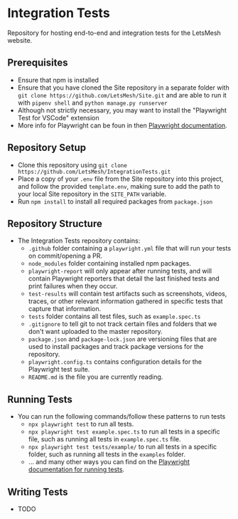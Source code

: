 # Integration Tests
Repository for hosting end-to-end and integration tests for the LetsMesh website. 

## Prerequisites
- Ensure that npm is installed
- Ensure that you have cloned the Site repository in a separate folder with `git clone https://github.com/LetsMesh/Site.git` and are able to run it with `pipenv shell` and `python manage.py runserver`
- Although not strictly necessary, you may want to install the "Playwright Test for VSCode" extension
- More info for Playwright can be foun in then [Playwright documentation](https://playwright.dev/docs/intro).

## Repository Setup
- Clone this repository using `git clone https://github.com/LetsMesh/IntegrationTests.git`
- Place a copy of your `.env` file from the Site repository into this project, and follow the provided `template.env`, making sure to add the path to your local Site repository in the `SITE_PATH` variable.
- Run `npm install` to install all required packages from `package.json`

## Repository Structure
- The Integration Tests repository contains:
  - `.github` folder containing a `playwright.yml` file that will run your tests on commit/opening a PR.
  - `node_modules` folder containing installed npm packages.
  - `playwright-report` will only appear after running tests, and will contain Playwright reporters that detail the last finished tests and print failures when they occur.
  - `test-results` will contain test artifacts such as screenshots, videos, traces, or other relevant information gathered in specific tests that capture that information.
  - `tests` folder contains all test files, such as `example.spec.ts`
  - `.gitignore` to tell git to not track certain files and folders that we don't want uploaded to the master repository.
  - `package.json` and `package-lock.json` are versioning files that are used to install packages and track package versions for the repository.
  - `playwright.config.ts` contains configuration details for the Playwright test suite.
  - `README.md` is the file you are currently reading.

## Running Tests
- You can run the following commands/follow these patterns to run tests
  - `npx playwright test` to run all tests.
  - `npx playwright test example.spec.ts` to run all tests in a specific file, such as running all tests in `example.spec.ts` file.
  - `npx playwright test tests/example/` to run all tests in a specific folder, such as running all tests in the `examples` folder.
  - ... and many other ways you can find on the [Playwright documentation for running tests](https://playwright.dev/docs/running-tests).

## Writing Tests
- TODO
